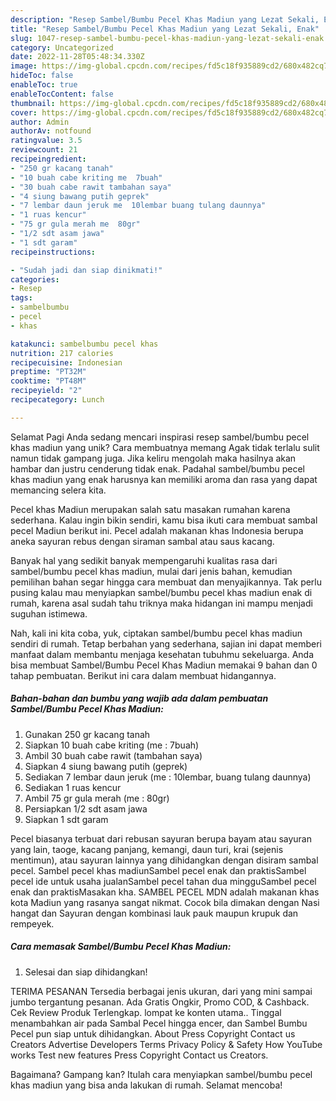 ```yaml
---
description: "Resep Sambel/Bumbu Pecel Khas Madiun yang Lezat Sekali, Enak"
title: "Resep Sambel/Bumbu Pecel Khas Madiun yang Lezat Sekali, Enak"
slug: 1047-resep-sambel-bumbu-pecel-khas-madiun-yang-lezat-sekali-enak
category: Uncategorized
date: 2022-11-28T05:48:34.330Z
image: https://img-global.cpcdn.com/recipes/fd5c18f935889cd2/680x482cq70/sambelbumbu-pecel-khas-madiun-foto-resep-utama.jpg
hideToc: false
enableToc: true
enableTocContent: false
thumbnail: https://img-global.cpcdn.com/recipes/fd5c18f935889cd2/680x482cq70/sambelbumbu-pecel-khas-madiun-foto-resep-utama.jpg
cover: https://img-global.cpcdn.com/recipes/fd5c18f935889cd2/680x482cq70/sambelbumbu-pecel-khas-madiun-foto-resep-utama.jpg
author: Admin
authorAv: notfound
ratingvalue: 3.5
reviewcount: 21
recipeingredient:
- "250 gr kacang tanah"
- "10 buah cabe kriting me  7buah"
- "30 buah cabe rawit tambahan saya"
- "4 siung bawang putih geprek"
- "7 lembar daun jeruk me  10lembar buang tulang daunnya"
- "1 ruas kencur"
- "75 gr gula merah me  80gr"
- "1/2 sdt asam jawa"
- "1 sdt garam"
recipeinstructions:

- "Sudah jadi dan siap dinikmati!"
categories:
- Resep
tags:
- sambelbumbu
- pecel
- khas

katakunci: sambelbumbu pecel khas 
nutrition: 217 calories
recipecuisine: Indonesian
preptime: "PT32M"
cooktime: "PT48M"
recipeyield: "2"
recipecategory: Lunch

---
```



Selamat Pagi Anda sedang mencari inspirasi resep sambel/bumbu pecel khas madiun yang unik? Cara membuatnya memang Agak tidak terlalu sulit namun tidak gampang juga. Jika keliru mengolah maka hasilnya akan hambar dan justru cenderung tidak enak. Padahal sambel/bumbu pecel khas madiun yang enak harusnya kan memiliki aroma dan rasa yang dapat memancing selera kita.


Pecel khas Madiun merupakan salah satu masakan rumahan karena sederhana. Kalau ingin bikin sendiri, kamu bisa ikuti cara membuat sambal pecel Madiun berikut ini. Pecel adalah makanan khas Indonesia berupa aneka sayuran rebus dengan siraman sambal atau saus kacang.

Banyak hal yang sedikit banyak mempengaruhi kualitas rasa dari sambel/bumbu pecel khas madiun, mulai dari jenis bahan, kemudian pemilihan bahan segar hingga cara membuat dan menyajikannya. Tak perlu pusing kalau mau menyiapkan sambel/bumbu pecel khas madiun enak di rumah, karena asal sudah tahu triknya maka hidangan ini mampu menjadi suguhan istimewa.


Nah, kali ini kita coba, yuk, ciptakan sambel/bumbu pecel khas madiun sendiri di rumah. Tetap berbahan yang sederhana, sajian ini dapat memberi manfaat dalam membantu menjaga kesehatan tubuhmu sekeluarga. Anda bisa membuat Sambel/Bumbu Pecel Khas Madiun memakai 9 bahan dan 0 tahap pembuatan. Berikut ini cara dalam membuat hidangannya.

<!--inarticleads1-->

##### Bahan-bahan dan bumbu yang wajib ada dalam pembuatan Sambel/Bumbu Pecel Khas Madiun:

1. Gunakan 250 gr kacang tanah
1. Siapkan 10 buah cabe kriting (me : 7buah)
1. Ambil 30 buah cabe rawit (tambahan saya)
1. Siapkan 4 siung bawang putih (geprek)
1. Sediakan 7 lembar daun jeruk (me : 10lembar, buang tulang daunnya)
1. Sediakan 1 ruas kencur
1. Ambil 75 gr gula merah (me : 80gr)
1. Persiapkan 1/2 sdt asam jawa
1. Siapkan 1 sdt garam


Pecel biasanya terbuat dari rebusan sayuran berupa bayam atau sayuran yang lain, taoge, kacang panjang, kemangi, daun turi, krai (sejenis mentimun), atau sayuran lainnya yang dihidangkan dengan disiram sambal pecel. Sambel pecel khas madiunSambel pecel enak dan praktisSambel pecel ide untuk usaha jualanSambel pecel tahan dua mingguSambel pecel enak dan praktisMasakan kha. SAMBEL PECEL MDN adalah makanan khas kota Madiun yang rasanya sangat nikmat. Cocok bila dimakan dengan Nasi hangat dan Sayuran dengan kombinasi lauk pauk maupun krupuk dan rempeyek. 

<!--inarticleads2-->

##### Cara memasak Sambel/Bumbu Pecel Khas Madiun:


1. Selesai dan siap dihidangkan!

TERIMA PESANAN Tersedia berbagai jenis ukuran, dari yang mini sampai jumbo tergantung pesanan. Ada Gratis Ongkir, Promo COD, &amp; Cashback. Cek Review Produk Terlengkap. lompat ke konten utama.. Tinggal menambahkan air pada Sambal Pecel hingga encer, dan Sambel Bumbu Pecel pun siap untuk dihidangkan. About Press Copyright Contact us Creators Advertise Developers Terms Privacy Policy &amp; Safety How YouTube works Test new features Press Copyright Contact us Creators. 

Bagaimana? Gampang kan? Itulah cara menyiapkan sambel/bumbu pecel khas madiun yang bisa anda lakukan di rumah. Selamat mencoba!
